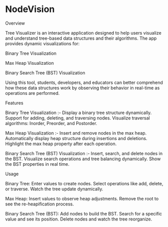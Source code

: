 # NodeVision

Overview

Tree Visualizer is an interactive application designed to help users visualize and understand tree-based data structures and their algorithms. The app provides dynamic visualizations for:

Binary Tree Visualization

Max Heap Visualization

Binary Search Tree (BST) Visualization

Using this tool, students, developers, and educators can better comprehend how these data structures work by observing their behavior in real-time as operations are performed.

Features

Binary Tree Visualization :-
Display a binary tree structure dynamically.
Support for adding, deleting, and traversing nodes.
Visualize traversal algorithms: Inorder, Preorder, and Postorder.

Max Heap Visualization :-
Insert and remove nodes in the max heap.
Automatically display heap structure during insertions and deletions.
Highlight the max heap property after each operation.

Binary Search Tree (BST) Visualization :-
Insert, search, and delete nodes in the BST.
Visualize search operations and tree balancing dynamically.
Show the BST properties in real time.

Usage

Binary Tree:
Enter values to create nodes.
Select operations like add, delete, or traverse.
Watch the tree update dynamically.

Max Heap:
Insert values to observe heap adjustments.
Remove the root to see the re-heapification process.

Binary Search Tree (BST):
Add nodes to build the BST.
Search for a specific value and see its position.
Delete nodes and watch the tree reorganize.

